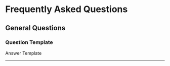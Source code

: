 <!--
=========================================================================================
                          $$$$$$$$\  $$$$$$\      $$$$$$\     
                          $$  _____|$$  __$$\    $$  __$$\    
                          $$ |      $$ /  $$ |   $$ /  $$ |   
                          $$$$$\    $$$$$$$$ |   $$ |  $$ |   
                          $$  __|   $$  __$$ |   $$ |  $$ |   
                          $$ |      $$ |  $$ |   $$ $$\$$ |   
                          $$ |$$\   $$ |  $$ |$$\\$$$$$$ /$$\ 
                          \__|\__|  \__|  \__|\__|\___$$$\\__|
                                                      \___|   
=========================================================================================
 Author: Fabio Craig Wimmer Florey                                        version: 0.0.1
=========================================================================================
                                        ~ NOTICE ~
       Project, Copyright © 2022, Fabio Craig Wimmer Florey - All Rights Reserved.
           Unless required by applicable law or agreed to in writing, software      
            distributed under the License is distributed on an "AS IS" BASIS,       
         WITHOUT WARRANTIES OR CONDITIONS OF ANY KIND, either express or implied.   
             See the License for the specific language governing permissions        
                            and limitations under the License.
 License: MIT-0                                       Terms and Conditions: ./LICENSE.md
=========================================================================================
-->
# Frequently Asked Questions

## General Questions

### Question Template
Answer Template

---
